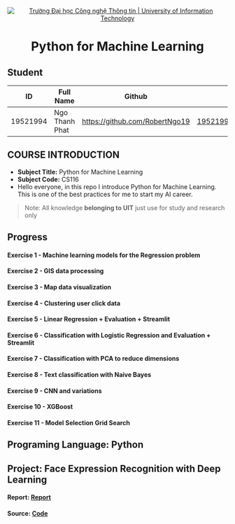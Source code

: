 <!-- Banner -->
<p align="center">
  <a href="https://www.uit.edu.vn/" title="Trường Đại học Công nghệ Thông tin" style="border: none;">
    <img src="https://i.imgur.com/WmMnSRt.png" alt="Trường Đại học Công nghệ Thông tin | University of Information Technology">
  </a>
</p>
<h1 align="center"><b>Python for Machine Learning</b></h>

## Student
 ID            | Full Name             | Github                    | Email                   |
 ------------- | ----------------------|---------------------------|------------------------- 
 19521994      | Ngo Thanh Phat        |https://github.com/RobertNgo19  |19521994@gm.uit.edu.vn   |
 
 ## COURSE INTRODUCTION
* **Subject Title:** Python for Machine Learning
* **Subject Code:** CS116
*  Hello everyone, in this repo I introduce  Python for Machine Learning. This is one of the best practices for me to start my AI career.
> Note: All knowledge **belonging to UIT** just use for study and research only

 ## Progress
#### Exercise 1 - Machine learning models for the Regression problem
#### Exercise 2 - GIS data processing
#### Exercise 3 - Map data visualization
#### Exercise 4 - Clustering user click data
#### Exercise 5 - Linear Regression + Evaluation + Streamlit
#### Exercise 6 - Classification with Logistic Regression and Evaluation + Streamlit
#### Exercise 7 - Classification with PCA to reduce  dimensions
#### Exercise 8 - Text classification with Naive Bayes
#### Exercise 9 - CNN and variations 
#### Exercise 10 - XGBoost
#### Exercise 11 - Model Selection Grid Search

 ## Programing Language: Python
 ## Project: Face Expression Recognition with Deep Learning

 #### Report: [Report](https://github.com/RobertNgo19/Python4ML-Subject/blob/main/project/Report.pdf)
 #### Source: [Code](https://github.com/RobertNgo19/Python4ML-Subject/blob/main/project/Resnet-50(open%20on%20ggcolab).ipynb)


 
 
